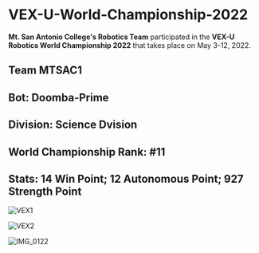 # VEX-U-World-Championship-2022
**Mt. San Antonio College's Robotics Team** participated in the **VEX-U Robotics World Championship 2022** that takes place on May 3-12, 2022. 

## Team MTSAC1


## Bot: Doomba-Prime


## Division: Science Dvision


## World Championship Rank: #11


## Stats: 14 Win Point; 12 Autonomous Point; 927 Strength Point


![VEX1](https://user-images.githubusercontent.com/76016696/209898976-6e3c5a06-3c97-4174-98f9-de006cf4b955.jpg)


![VEX2](https://user-images.githubusercontent.com/76016696/209898978-68e40dc3-67bb-46a0-9ac4-e15a8c024cc9.png)


![IMG_0122](https://user-images.githubusercontent.com/76016696/209898970-e485cf7d-1db2-48ec-9443-19b24f3049ec.jpg)
